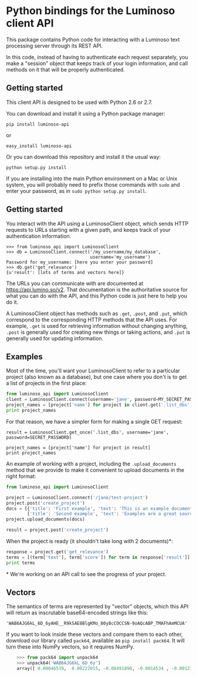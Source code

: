 Python bindings for the Luminoso client API
===========================================

This package contains Python code for interacting with a Luminoso text
processing server through its REST API.

In this code, instead of having to authenticate each request separately,
you make a "session" object that keeps track of your login information,
and call methods on it that will be properly authenticated.

Getting started
---------------
This client API is designed to be used with Python 2.6 or 2.7.

You can download and install it using a Python package manager:

    pip install luminoso-api

or

    easy_install luminoso-api

Or you can download this repository and install it the usual way:

    python setup.py install


If you are installing into the main Python environment on a Mac or Unix
system, you will probably need to prefix those commands with `sudo` and
enter your password, as in `sudo python setup.py install`.

Getting started
---------------
You interact with the API using a LuminosoClient object, which sends HTTP
requests to URLs starting with a given path, and keeps track of your
authentication information.

```
>>> from luminoso_api import LuminosoClient
>>> db = LuminosoClient.connect('/my_username/my_database',
                                username='my_username')
Password for my_username: [here you enter your password]
>>> db.get('get_relevance')
{u'result': [lots of terms and vectors here]}
```

The URLs you can communicate with are documented at https://api.lumino.so/v2.
That documentation is the authoritative source for what you can do with the
API, and this Python code is just here to help you do it.

A LuminosoClient object has methods such as `.get`, `.post`, and `.put`,
which correspond to the corresponding HTTP methods that the API uses. For
example, `.get` is used for retrieving information without changing anything,
`.post` is generally used for creating new things or taking actions, and `.put`
is generally used for updating information.

Examples
--------

Most of the time, you'll want your LuminosoClient to refer to a particular
project (also known as a database), but one case where you don't is to get a list of projects in the first place:

```python
from luminoso_api import LuminosoClient
client = LuminosoClient.connect(username='jane', password=MY_SECRET_PASSWORD)
project_names = [project['name'] for project in client.get('.list_dbs')]
print project_names
```

For that reason, we have a simpler form for making a single GET request:
```
result = LuminosoClient.get_once('.list_dbs', username='jane', password=SECRET_PASSWORD)

project_names = [project['name'] for project in result]
print project_names
```

An example of working with a project, including the `.upload_documents` method
that we provide to make it convenient to upload documents in the right format:

```python
from luminoso_api import LuminosoClient

project = LuminosoClient.connect('/jane/test-project')
project.post('create_project')
docs = [{'title': 'First example', 'text': 'This is an example document.'},
        {'title': 'Second example', 'text': 'Examples are a great source of inspiration.'}]
project.upload_documents(docs)

result = project.post('create_project')
```

When the project is ready (it shouldn't take long with 2 documents)*:

```python
response = project.get('get_relevance')
terms = [(term['text'], term['score']) for term in response['result']]
print terms
```

\* We're working on an API call to see the progress of your project.

Vectors
-------
The semantics of terms are represented by "vector" objects, which this API
will return as inscrutable base64-encoded strings like this:

    'WAB6AJG6kL_6D_6yAHE__R9kSAE8BlgKMo_80y8cCOCCSN-9oAQcABP_TMAFhAmMCUA'

If you want to look inside these vectors and compare them to each other,
download our library called `pack64`, available as `pip install pack64`. It
will turn these into NumPy vectors, so it requires NumPy.

```python
    >>> from pack64 import unpack64
    >>> unpack64('WAB6AJG6kL_6D_6y')
    array([ 0.00046539,  0.00222015, -0.08491898, -0.0014534 , -0.00127411], dtype=float32)
```
